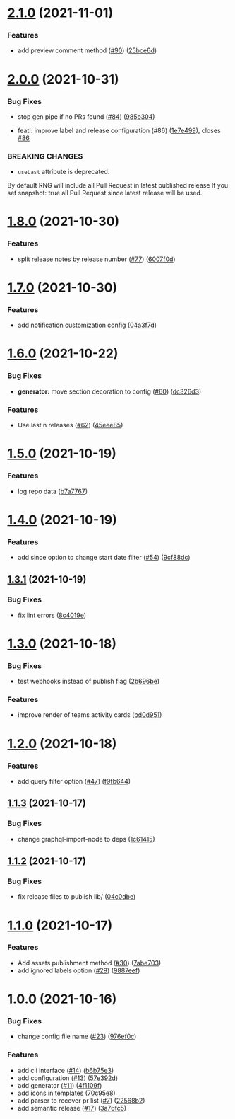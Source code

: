 # [2.1.0](https://github.com/adrianiy/release-notes-generator/compare/v2.0.0...v2.1.0) (2021-11-01)


### Features

* add preview comment method ([#90](https://github.com/adrianiy/release-notes-generator/issues/90)) ([25bce6d](https://github.com/adrianiy/release-notes-generator/commit/25bce6d9c5c7f66e0d245476ccdd8a008a38ed76))

# [2.0.0](https://github.com/adrianiy/release-notes-generator/compare/v1.8.0...v2.0.0) (2021-10-31)


### Bug Fixes

* stop gen pipe if no PRs found ([#84](https://github.com/adrianiy/release-notes-generator/issues/84)) ([985b304](https://github.com/adrianiy/release-notes-generator/commit/985b3048eb3f568cd1386c29f17e3b4abb4cc1de))


* feat!: improve label and release configuration (#86) ([1e7e499](https://github.com/adrianiy/release-notes-generator/commit/1e7e499e94080591b543df3b7122c27df633e3c2)), closes [#86](https://github.com/adrianiy/release-notes-generator/issues/86)


### BREAKING CHANGES

* `useLast` attribute is deprecated.

By default RNG will include all Pull Request in latest published release
If you set snapshot: true all Pull Request since latest release will be used.

# [1.8.0](https://github.com/adrianiy/release-notes-generator/compare/v1.7.0...v1.8.0) (2021-10-30)


### Features

* split release notes by release number ([#77](https://github.com/adrianiy/release-notes-generator/issues/77)) ([6007f0d](https://github.com/adrianiy/release-notes-generator/commit/6007f0dcee2134af896b40f31c76a4fabd16139e))

# [1.7.0](https://github.com/adrianiy/release-notes-generator/compare/v1.6.0...v1.7.0) (2021-10-30)


### Features

* add notification customization config ([04a3f7d](https://github.com/adrianiy/release-notes-generator/commit/04a3f7d118a5a84c94429fa7aa7b2b23d78171cd))

# [1.6.0](https://github.com/adrianiy/release-notes-generator/compare/v1.5.0...v1.6.0) (2021-10-22)


### Bug Fixes

* **generator:** move section decoration to config ([#60](https://github.com/adrianiy/release-notes-generator/issues/60)) ([dc326d3](https://github.com/adrianiy/release-notes-generator/commit/dc326d38f4e54cdbcc8e4758b286ecd3a621c152))


### Features

* Use last n releases ([#62](https://github.com/adrianiy/release-notes-generator/issues/62)) ([45eee85](https://github.com/adrianiy/release-notes-generator/commit/45eee8523986e7d08a7ea034522718709a454289))

# [1.5.0](https://github.com/adrianiy/release-notes-generator/compare/v1.4.0...v1.5.0) (2021-10-19)


### Features

* log repo data ([b7a7767](https://github.com/adrianiy/release-notes-generator/commit/b7a7767be6462e64e9cfc170b3d81cfa5b1aae9b))

# [1.4.0](https://github.com/adrianiy/release-notes-generator/compare/v1.3.1...v1.4.0) (2021-10-19)


### Features

* add since option to change start date filter ([#54](https://github.com/adrianiy/release-notes-generator/issues/54)) ([9cf88dc](https://github.com/adrianiy/release-notes-generator/commit/9cf88dcd94c5147758fdea49827effdd8df86304))

## [1.3.1](https://github.com/adrianiy/release-notes-generator/compare/v1.3.0...v1.3.1) (2021-10-19)


### Bug Fixes

* fix lint errors ([8c4019e](https://github.com/adrianiy/release-notes-generator/commit/8c4019e9c03598ae4714b07f023c54c5274a3285))

# [1.3.0](https://github.com/adrianiy/release-notes-generator/compare/v1.2.0...v1.3.0) (2021-10-18)


### Bug Fixes

* test webhooks instead of publish flag ([2b696be](https://github.com/adrianiy/release-notes-generator/commit/2b696be2a801c00e0fd6b929e8c491e22ee97816))


### Features

* improve render of teams activity cards ([bd0d951](https://github.com/adrianiy/release-notes-generator/commit/bd0d951ff577808d0792e90c4ce72166c47debf7))

# [1.2.0](https://github.com/adrianiy/release-notes-generator/compare/v1.1.3...v1.2.0) (2021-10-18)


### Features

* add query filter option ([#47](https://github.com/adrianiy/release-notes-generator/issues/47)) ([f9fb644](https://github.com/adrianiy/release-notes-generator/commit/f9fb6447a14972e844804000691b1feca34cb3aa))

## [1.1.3](https://github.com/adrianiy/release-notes-generator/compare/v1.1.2...v1.1.3) (2021-10-17)


### Bug Fixes

* change graphql-import-node to deps ([1c61415](https://github.com/adrianiy/release-notes-generator/commit/1c61415b370894dc10921fc13e3bda7d5dcce38f))

## [1.1.2](https://github.com/adrianiy/release-notes-generator/compare/v1.1.1...v1.1.2) (2021-10-17)


### Bug Fixes

* fix release files to publish lib/ ([04c0dbe](https://github.com/adrianiy/release-notes-generator/commit/04c0dbec6b119c6defafc43c9fb675e35130d776))

# [1.1.0](https://github.com/adrianiy/release-notes-generator/compare/v1.0.0...v1.1.0) (2021-10-17)


### Features

* Add assets publishment method ([#30](https://github.com/adrianiy/release-notes-generator/issues/30)) ([7abe703](https://github.com/adrianiy/release-notes-generator/commit/7abe7035c5b2ebc15a255bd571b75472131abef7))
* add ignored labels option ([#29](https://github.com/adrianiy/release-notes-generator/issues/29)) ([9887eef](https://github.com/adrianiy/release-notes-generator/commit/9887eef42df8c363e1139043efe9e0d872ace496))

# 1.0.0 (2021-10-16)


### Bug Fixes

* change config file name ([#23](https://github.com/adrianiy/release-notes-generator/issues/23)) ([976ef0c](https://github.com/adrianiy/release-notes-generator/commit/976ef0c16a06ecd8e9ad4ef728ea1d0dc3b52542))


### Features

* add cli interface ([#14](https://github.com/adrianiy/release-notes-generator/issues/14)) ([b6b75e3](https://github.com/adrianiy/release-notes-generator/commit/b6b75e3e312c2235470c5756eeaa4ff089dbecb9))
* add configuration ([#13](https://github.com/adrianiy/release-notes-generator/issues/13)) ([57e392d](https://github.com/adrianiy/release-notes-generator/commit/57e392dba23633dd4ae5a617aa58d5f7aadb8d97))
* add generator ([#11](https://github.com/adrianiy/release-notes-generator/issues/11)) ([4f1109f](https://github.com/adrianiy/release-notes-generator/commit/4f1109f6eff8a94633bae21b6dfb70e786168df6))
* add icons in templates ([70c95e8](https://github.com/adrianiy/release-notes-generator/commit/70c95e8db415c7cb2f647a23f093012d43285c1d))
* add parser to recover pr list ([#7](https://github.com/adrianiy/release-notes-generator/issues/7)) ([22568b2](https://github.com/adrianiy/release-notes-generator/commit/22568b21448c985c904e3531b307aabecb79278b))
* add semantic release ([#17](https://github.com/adrianiy/release-notes-generator/issues/17)) ([3a76fc5](https://github.com/adrianiy/release-notes-generator/commit/3a76fc5a567622a0b4ce3c32211ea19bdae9e9c4))
